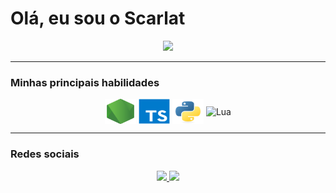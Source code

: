 # Olá, eu sou o Scarlat  

<div align="center">  
  <a href="https://github.com/Daniel-D3V">  
    <img height="167em" src="https://github-readme-stats.vercel.app/api?username=scarlatseven&show_icons=true&theme=radical"/>  
  </a>  
</div>  

---

### Minhas principais habilidades  

<div align="center">  
  <img align="center" alt="NodeJs" height="40" width="50" src="https://raw.githubusercontent.com/devicons/devicon/master/icons/nodejs/nodejs-original.svg">  
  <img align="center" alt="Typescript" height="40" width="50" src="https://raw.githubusercontent.com/devicons/devicon/master/icons/typescript/typescript-original.svg">  
  <img align="center" alt="Python" height="40" width="50" src="https://raw.githubusercontent.com/devicons/devicon/master/icons/python/python-original.svg">  
  <img align="center" alt="Lua" height="40" width="50" src="https://cdn.jsdelivr.net/gh/devicons/devicon@latest/icons/lua/lua-original.svg">  
</div>  

---

### Redes sociais  

<div align="center">  
  <a href="https://www.instagram.com/scarlat.seven" target="_blank">  
    <img src="https://img.shields.io/badge/-Instagram-%23E4405F?style=for-the-badge&logo=instagram&logoColor=white" target="_blank">  
  </a>  
  <a href="mailto:contato.danielsilva.d3v@outlook.com">  
    <img src="https://img.shields.io/badge/-Email-%23333?style=for-the-badge&logo=gmail&logoColor=white" target="_blank">   
  </a>  
</div>  
